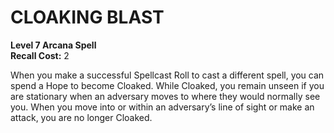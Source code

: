 # CLOAKING BLAST

**Level 7 Arcana Spell**  
**Recall Cost:** 2

When you make a successful Spellcast Roll to cast a different spell, you can spend a Hope to become Cloaked. While Cloaked, you remain unseen if you are stationary when an adversary moves to where they would normally see you. When you move into or within an adversary’s line of sight or make an attack, you are no longer Cloaked.